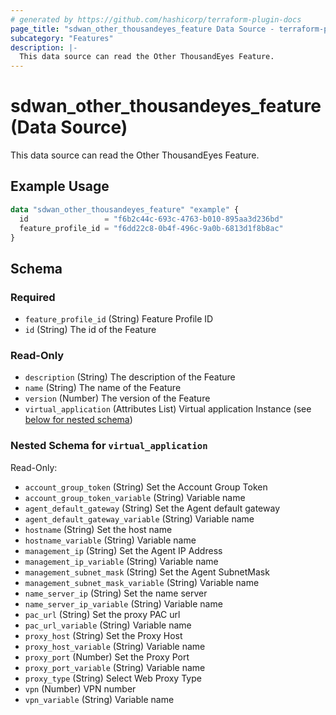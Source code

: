 ```yaml
---
# generated by https://github.com/hashicorp/terraform-plugin-docs
page_title: "sdwan_other_thousandeyes_feature Data Source - terraform-provider-sdwan"
subcategory: "Features"
description: |-
  This data source can read the Other ThousandEyes Feature.
---
```


# sdwan_other_thousandeyes_feature (Data Source)

This data source can read the Other ThousandEyes Feature.

## Example Usage

```terraform
data "sdwan_other_thousandeyes_feature" "example" {
  id                 = "f6b2c44c-693c-4763-b010-895aa3d236bd"
  feature_profile_id = "f6dd22c8-0b4f-496c-9a0b-6813d1f8b8ac"
}
```

<!-- schema generated by tfplugindocs -->
## Schema

### Required

- `feature_profile_id` (String) Feature Profile ID
- `id` (String) The id of the Feature

### Read-Only

- `description` (String) The description of the Feature
- `name` (String) The name of the Feature
- `version` (Number) The version of the Feature
- `virtual_application` (Attributes List) Virtual application Instance (see [below for nested schema](#nestedatt--virtual_application))

<a id="nestedatt--virtual_application"></a>
### Nested Schema for `virtual_application`

Read-Only:

- `account_group_token` (String) Set the Account Group Token
- `account_group_token_variable` (String) Variable name
- `agent_default_gateway` (String) Set the Agent default gateway
- `agent_default_gateway_variable` (String) Variable name
- `hostname` (String) Set the host name
- `hostname_variable` (String) Variable name
- `management_ip` (String) Set the Agent IP Address
- `management_ip_variable` (String) Variable name
- `management_subnet_mask` (String) Set the Agent SubnetMask
- `management_subnet_mask_variable` (String) Variable name
- `name_server_ip` (String) Set the name server
- `name_server_ip_variable` (String) Variable name
- `pac_url` (String) Set the proxy PAC url
- `pac_url_variable` (String) Variable name
- `proxy_host` (String) Set the Proxy Host
- `proxy_host_variable` (String) Variable name
- `proxy_port` (Number) Set the Proxy Port
- `proxy_port_variable` (String) Variable name
- `proxy_type` (String) Select Web Proxy Type
- `vpn` (Number) VPN number
- `vpn_variable` (String) Variable name
